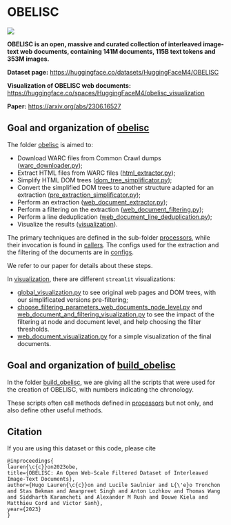 # OBELISC

![](https://github.com/huggingface/OBELISC/blob/main/image_obelisk.png?raw=true)

**OBELISC is an open, massive and curated collection of interleaved image-text web documents, containing 141M documents, 115B text tokens and 353M images.**

**Dataset page:** https://huggingface.co/datasets/HuggingFaceM4/OBELISC

**Visualization of OBELISC web documents:** https://huggingface.co/spaces/HuggingFaceM4/obelisc_visualization

**Paper:** https://arxiv.org/abs/2306.16527


## Goal and organization of [obelisc](https://github.com/huggingface/OBELISC/tree/main/obelisc)

The folder [obelisc](https://github.com/huggingface/OBELISC/tree/main/obelisc) is aimed to:
- Download WARC files from Common Crawl dumps ([warc_downloader.py](https://github.com/huggingface/OBELISC/blob/main/obelisc/processors/warc_downloader.py));
- Extract HTML files from WARC files ([html_extractor.py](https://github.com/huggingface/OBELISC/blob/main/obelisc/processors/html_extractor.py));
- Simplify HTML DOM trees ([dom_tree_simplificator.py](https://github.com/huggingface/OBELISC/blob/main/obelisc/processors/dom_tree_simplificator.py));
- Convert the simplified DOM trees to another structure adapted for an extraction ([pre_extraction_simplificator.py](https://github.com/huggingface/OBELISC/blob/main/obelisc/processors/pre_extraction_simplificator.py));
- Perform an extraction ([web_document_extractor.py](https://github.com/huggingface/OBELISC/blob/main/obelisc/processors/web_document_extractor.py));
- Perform a filtering on the extraction ([web_document_filtering.py](https://github.com/huggingface/OBELISC/blob/main/obelisc/processors/web_document_filtering.py));
- Perform a line deduplication ([web_document_line_deduplication.py](https://github.com/huggingface/OBELISC/blob/main/obelisc/processors/web_document_line_deduplication.py));
- Visualize the results ([visualization](https://github.com/huggingface/OBELISC/tree/main/obelisc/visualization)).

The primary techniques are defined in the sub-folder [processors](https://github.com/huggingface/OBELISC/tree/main/obelisc/processors), while their invocation is found in [callers](https://github.com/huggingface/OBELISC/tree/main/obelisc/callers). The configs used for the extraction and the filtering of the documents are in [configs](https://github.com/huggingface/OBELISC/tree/main/obelisc/configs).

We refer to our paper for details about these steps.

In [visualization](https://github.com/huggingface/OBELISC/tree/main/obelisc/visualization), there are different `streamlit` visualizations:
- [global_visualization.py](https://github.com/huggingface/OBELISC/blob/main/obelisc/visualization/global_visualization.py) to see original web pages and DOM trees, with our simplificated versions pre-filtering;
- [choose_filtering_parameters_web_documents_node_level.py](https://github.com/huggingface/OBELISC/blob/main/obelisc/visualization/choose_filtering_parameters_web_documents_node_level.py) and [web_document_and_filtering_visualization.py](https://github.com/huggingface/OBELISC/blob/main/obelisc/visualization/web_document_and_filtering_visualization.py) to see the impact of the filtering at node and document level, and help choosing the filter thresholds.
- [web_document_visualization.py](https://github.com/huggingface/OBELISC/blob/main/obelisc/visualization/web_document_visualization.py) for a simple visualization of the final documents.


## Goal and organization of [build_obelisc](https://github.com/huggingface/OBELISC/tree/main/build_obelisc)

In the folder [build_obelisc](https://github.com/huggingface/OBELISC/tree/main/build_obelisc), we are giving all the scripts that were used for the creation of OBELISC, with numbers indicating the chronology.

These scripts often call methods defined in [processors](https://github.com/huggingface/OBELISC/tree/main/obelisc/processors) but not only, and also define other useful methods.


## Citation

If you are using this dataset or this code, please cite
```
@inproceedings{
lauren{\c{c}}on2023obe,
title={OBELISC: An Open Web-Scale Filtered Dataset of Interleaved Image-Text Documents},
author={Hugo Lauren{\c{c}}on and Lucile Saulnier and L{\'e}o Tronchon and Stas Bekman and Amanpreet Singh and Anton Lozhkov and Thomas Wang and Siddharth Karamcheti and Alexander M Rush and Douwe Kiela and Matthieu Cord and Victor Sanh},
year={2023}
}
```
